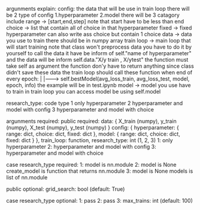 argunments explain:
  config: the data that will be use in train loop
    there will be 2 type of config 1.hyperparameter 2.model
      there will be 3 catagory include range -> [start,end,step] note that start have to be less than end
                                       choice -> list that contain all of choice in that hyperparameter
                                       fixed -> fixed hyperparameter can also write ass choice but contain 1 choice
  data -> data you use to train there should be in numpy array 
  train loop -> main loop that will start training note that class won't preprocess data you have to do it by yourself to                     call the data it have be inform of self."name of hyperparameter" and the data will be inform self.data."X/y                  train , X/ytest" the function must take self as argument the function don'y have to return anything since                    class didn't save these data
      the train loop should call these function when end of every epoch: 
      |
      |---> self.bestModel(avg_loss_train, avg_loss_test, model, epoch, info)
      the example will be in test.ipynb
  model -> model you use have to train in train loop you can access model be using self.model
  
  research_type:
    code        type
    1           only hyperparameter
    2           hyperparameter and model with config
    3           hyperparameter and model with choice
                                           

argunments required:
  public required:
    data: {
      X_train (numpy),
      y_train (numpy),
      X_test (numpy),
      y_test (numpy)
    }
    config: {
      hyperparameter: {
        range: dict,
        choice: dict,
        fixed: dict
      },
      model: {
        range: dict,
        choice: dict,
        fixed: dict
      }
    },
    train_loop: function,
    research_type: int (1, 2, 3)
      1: only hyperparameter
      2: hyperparameter and model with config
      3: hyperparameter and model with choice

  case research_type required:
    1:
      model is nn.module
    2:
      model is None
      create_model is function that returns nn.module
    3:
      model is None
      models is list of nn.module



  public optional:
    grid_search: bool (default: True)

  case research_type optional:
    1:
      pass
    2:
      pass
    3:
      max_trains: int (default: 100)

  
